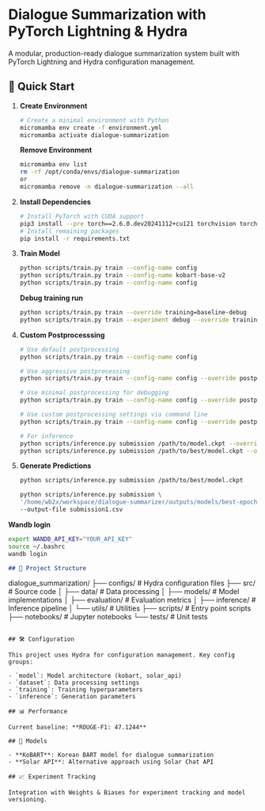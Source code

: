 # Dialogue Summarization with PyTorch Lightning & Hydra

A modular, production-ready dialogue summarization system built with PyTorch Lightning and Hydra configuration management.

## 🚀 Quick Start

1.  **Create Environment**
    ```bash
    # Create a minimal environment with Python
    micromamba env create -f environment.yml
    micromamba activate dialogue-summarization
    ```
    **Remove Environment**
    ```bash
    micromamba env list
    rm -rf /opt/conda/envs/dialogue-summarization
    or
    micromamba remove -n dialogue-summarization --all
    ```
2.  **Install Dependencies**
    ```bash
    # Install PyTorch with CUDA support
    pip3 install --pre torch==2.6.0.dev20241112+cu121 torchvision torchaudio --index-url https://download.pytorch.org/whl/nightly/cu121 --no-cache-dir
    # Install remaining packages
    pip install -r requirements.txt
    ```

3.  **Train Model**
    ```bash
    python scripts/train.py train --config-name config
    python scripts/train.py train --config-name kobart-base-v2
    python scripts/train.py train --config-name config
    ```

    **Debug training run**
    ```bash
    python scripts/train.py train --override training=baseline-debug
    python scripts/train.py train --experiment debug --override training.fast_dev_run=true
    ```
3.  **Custom Postprocesssing**
    ```bash
    # Use default postprocessing
    python scripts/train.py train --config-name config 

    # Use aggressive postprocessing
    python scripts/train.py train --config-name config --override postprocessing=aggressive
    
    # Use minimal postprocessing for debugging
    python scripts/train.py train --config-name config --override postprocessing=minimal

    # Use custom postprocessing settings via command line
    python scripts/train.py train --config-name config --override postprocessing.remove_tokens=["<usr>","<pad>"] postprocessing.text_cleaning.strip_whitespace=true

    # For inference
    python scripts/inference.py submission /path/to/model.ckpt --override postprocessing=aggressive
    python scripts/inference.py submission /path/to/best/model.ckpt --override postprocessing=aggressive
    ```

4.  **Generate Predictions**
    ```bash
    python scripts/inference.py submission /path/to/best/model.ckpt

    python scripts/inference.py submission \
    '/home/wb2x/workspace/dialogue-summarizer/outputs/models/best-epoch=06-val/rouge_f=0.4226.ckpt' \
    --output-file submission1.csv
    ```
**Wandb login**
```bash
export WANDB_API_KEY="YOUR_API_KEY"
source ~/.bashrc
wandb login
```

```markdown
## 📁 Project Structure

```

dialogue\_summarization/
├── configs/          \# Hydra configuration files
├── src/              \# Source code
│   ├── data/         \# Data processing
│   ├── models/       \# Model implementations
│   ├── evaluation/   \# Evaluation metrics
│   ├── inference/    \# Inference pipeline
│   └── utils/        \# Utilities
├── scripts/          \# Entry point scripts
├── notebooks/        \# Jupyter notebooks
└── tests/            \# Unit tests

```

## 🛠️ Configuration

This project uses Hydra for configuration management. Key config groups:

- `model`: Model architecture (kobart, solar_api)
- `dataset`: Data processing settings
- `training`: Training hyperparameters
- `inference`: Generation parameters

## 📊 Performance

Current baseline: **ROUGE-F1: 47.1244**

## 🔬 Models

- **KoBART**: Korean BART model for dialogue summarization
- **Solar API**: Alternative approach using Solar Chat API

## 📈 Experiment Tracking

Integration with Weights & Biases for experiment tracking and model versioning.
